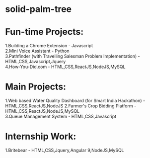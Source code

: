 # solid-palm-tree

# Fun-time Projects:
1.Building a Chrome Extension  - Javascript\
2.Mini Voice Assistant  - Python \
3.Pathfinder (with Travelling Salesman Problem Implementation) - HTML,CSS,Javascript,Jquery  \
4.How-You-Did.com  - HTML,CSS,ReactJS,NodeJS,MySQL

# Main Projects:
1.Web based Water Quality Dashboard (for Smart India Hackathon) - HTML,CSS,ReactJS,NodeJS
2.Farmer's Crop Bidding Platform  - HTML,CSS,ReactJS,NodeJS,MySQL\
3.Queue Management System - HTML,CSS,Javascript

# Internship Work:  
1.Britebear  - HTML,CSS,Jquery,Angular 9,NodeJS,MySQL
